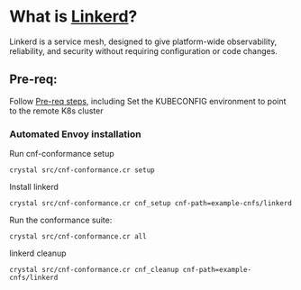 # What is [Linkerd](https://linkerd.io/)?

Linkerd is a service mesh, designed to give platform-wide observability, reliability, and security without requiring configuration or code changes.

## Pre-req:

Follow [Pre-req steps](https://github.com/cncf/cnf-testsuite/blob/main/INSTALL.md#prerequisites), including
Set the KUBECONFIG environment to point to the remote K8s cluster

### Automated Envoy installation

Run cnf-conformance setup

```
crystal src/cnf-conformance.cr setup
```

Install linkerd

```
crystal src/cnf-conformance.cr cnf_setup cnf-path=example-cnfs/linkerd
```

Run the conformance suite:

```
crystal src/cnf-conformance.cr all
```

linkerd cleanup

```
crystal src/cnf-conformance.cr cnf_cleanup cnf-path=example-cnfs/linkerd
```
